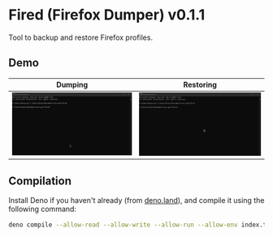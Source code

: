 # Fired (Firefox Dumper) v0.1.1
Tool to backup and restore Firefox profiles.
## Demo
| Dumping     | Restoring   |
| ----------- | ----------- |
| ![](assets/cmd_tWBx6vqe9i.gif) | ![](assets/cmd_1qTWH8PNn2.gif) |
## Compilation
Install Deno if you haven't already (from [deno.land](https://deno.land)), and compile it using the following command:
```bash
deno compile --allow-read --allow-write --allow-run --allow-env index.ts
```
